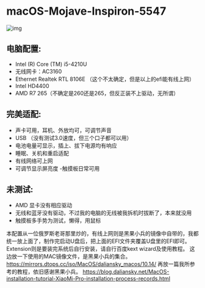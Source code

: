 # macOS-Mojave-Inspiron-5547

![img](https://i.imgur.com/N2INTTE.png)


## 电脑配置: 
  - Intel (R) Core (TM) i5-4210U 
  - 无线网卡：AC3160
  - Ethernet Realtek RTL 8106E （这个不太确定，但是以上的efi能有线上网）
  - Intel HD4400
  - AMD R7 265（不确定是260还是265，但反正装不上驱动，无所谓）
  
 ## 完美适配:
  - 声卡可用，耳机、外放均可，可调节声音
  - USB （没有测试3.0速度，但三个口子都可以用）
  - 电池电量可显示，插上、拔下电源均有响应
  - 睡眠、关机和重启适配
  - 有线网络可上网
  - 可调节显示屏亮度
  -触摸板日常可用
  
## 未测试: 
  - AMD 显卡没有相应驱动
  - 无线和蓝牙没有驱动，不过我的电脑的无线被我拆机时拔断了，本来就没用
  - 触摸板多手势为测试，懒得，用鼠标
   
本配置从一位俄罗斯老哥那里炒的，有线上网则是黑果小兵的镜像中自带的，我都统一放上面了，制作完启动U盘后，把上面的EFI文件夹覆盖U盘里的EFI即可。
Extension则是要装完系统后自行安装，请自行百度kext wizard及使用教程。
这边放一下使用的MAC镜像文件，是黑果小兵的集合。
https://mirrors.dtops.cc/iso/MacOS/daliansky_macos/10.14/
再放一篇我所参考的教程，依旧感谢黑果小兵。
https://blog.daliansky.net/MacOS-installation-tutorial-XiaoMi-Pro-installation-process-records.html






